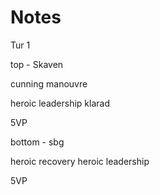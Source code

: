# Notes

Tur 1 

top - Skaven

cunning manouvre

heroic leadership klarad

5VP

bottom - sbg

heroic recovery
heroic leadership

5VP

